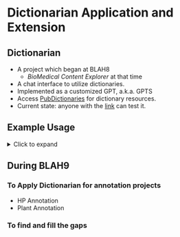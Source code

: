 # Dictionarian Application and Extension

## Dictionarian
- A project which began at BLAH8
  - *BioMedical Content Explorer* at that time
- A chat interface to utilize dictionaries.
- Implemented as a customized GPT, a.k.a. GPTS
- Access [PubDictionaries](https://pubdictionaries.org/) for dictionary resources. 
- Current state: anyone with the [link](https://chatgpt.com/g/g-6747c97a8bbc8191bde84c9c155c5e5f-dictionarian) can test it.

## Example Usage
<details>
<summary>Click to expand</summary>

### Search dictionaries
<img src="docs/images/dictionarian-demo-list.png" width="650">

### Retrieve IDs
<img src="docs/images/dictionarian-demo-lookup.png" width="650">

### Text Annotation
<img src="docs/images/dictionarian-demo-annotation.png" width="650">

### Open Annotation in TextAE
<img src="docs/images/dictionarian-demo-textae-link.png" width="650">
<img src="docs/images/dictionarian-demo-textae.png" width="900">
</details>

## During BLAH9

### To Apply Dictionarian for annotation projects

- HP Annotation
- Plant Annotation

### To find and fill the gaps

